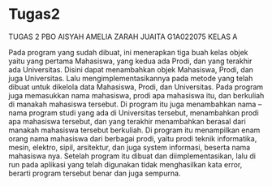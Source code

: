 # Tugas2
TUGAS 2 PBO AISYAH AMELIA ZARAH JUAITA G1A022075 KELAS A


Pada program yang sudah dibuat, ini menerapkan tiga buah kelas objek yaitu yang pertama Mahasiswa, yang kedua ada Prodi, dan yang terakhir ada Universitas. Disini dapat menambahkan objek Mahasiswa, Prodi, dan juga Universitas. Lalu mengimplementasikannya pada metode yang telah dibuat untuk dikelola data Mahasiswa, Prodi, dan Universitas. Pada program juga memasukkan nama mahasiswa, prodi apa mahasiswa itu, dan berkuliah di manakah mahasiswa tersebut. Di program itu juga menambahkan nama – nama program studi yang ada di Universitas tersebut, menambahkan prodi apa mahasiswa tersebut, dan yang terakhir menambahkan berasal dari manakah mahasiswa tersebut berkuliah. Di program itu menampilkan enam orang nama mahasiswa dari berbagai prodi, yaitu prodi teknik informatika, mesin, elektro, sipil, arsitektur, dan juga system informasi, beserta nama mahasiswa nya. Setelah program itu dibuat dan diimplementasikan, lalu di run pada aplikasi yang telah digunakan tidak menghasilkan kata error, berarti program tersebut benar dan juga sempurna.
